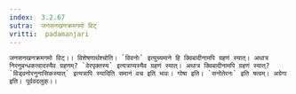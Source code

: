 ```yaml
---
index:  3.2.67
sutra:  जनसनखनक्रमगमो विट्
vritti:  padamanjari
---
```


	जनसनखनक्रमगमो विट्।। विशेषणार्थश्चोति। `विवनोः` इत्युच्यमाने हि क्विबादीनामपि ग्रहणं स्यात्। अथात्र निरनुबन्धकत्वादस्यैव ग्रहणम्? `वेरपृक्तस्य` इत्यत्राप्यस्यैव ग्रहणं स्यात्। अथात्र क्विबादीनामपि ग्रहणं स्यात्? `विड्वनोरनुनासिकस्यात्` इत्यत्रापि स्यादिति समानं वच इति भावः। गोषा इति। `सनोतेरनः` इति षत्वम्। अग्रेगा इति। पूर्ववदलुक्।।
